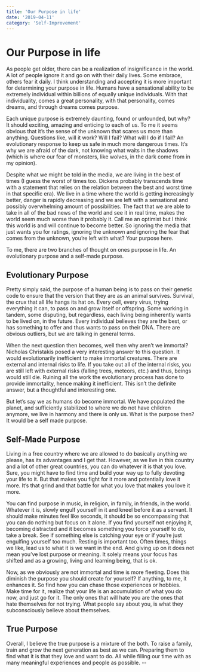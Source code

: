 ```yaml
---
title: 'Our Purpose in life'
date: '2019-04-11'
category: 'Self-Improvement'
---
```


# Our Purpose in life

As people get older, there can be a realization of insignificance in the world. A lot of people ignore it and go on with their daily lives. Some embrace, others fear it daily. I think understanding and accepting it is more important for determining your purpose in life. Humans have a sensational ability to be extremely individual within billions of equally unique individuals. With that individuality, comes a great personality, with that personality, comes dreams, and through dreams comes purpose. 

Each unique purpose is extremely daunting, found or unfounded, but why? It should exciting, amazing and enticing to each of us. To me it seems obvious that it’s the sense of the unknown that scares us more than anything. Questions like, will it work? Will I fail? What will I do if I fail? An evolutionary response to keep us safe in much more dangerous times. It’s why we are afraid of the dark, not knowing what waits in the shadows (which is where our fear of monsters, like wolves, in the dark come from in my opinion).

Despite what we might be told in the media, we are living in the best of times (I guess the worst of times too. Dickens probably transcends time with a statement that relies on the relation between the best and worst time in that specific era). We live in a time where the world is getting increasingly better, danger is rapidly decreasing and we are left with a sensational and possibly overwhelming amount of possibilities. The fact that we are able to take in all of the bad news of the world and see it in real time, makes the world seem much worse than it probably it. Call me an optimist but I think this world is and will continue to become better. So ignoring the media that just wants you for ratings, ignoring the unknown and ignoring the fear that comes from the unknown, you’re left with what? Your purpose here.

To me, there are two branches of thought on ones purpose in life. An evolutionary purpose and a self-made purpose. 

## Evolutionary Purpose

Pretty simply said, the purpose of a human being is to pass on their genetic code to ensure that the version that they are as an animal survives. Survival, the crux that all life hangs its hat on. Every cell, every virus, trying everything it can, to pass on and grow itself or offspring. Some working in tandem, some disputing, but regardless, each living being inherently wants to be lived on, in the future. Every individual believes they are the best, or has something to offer and thus wants to pass on their DNA. There are obvious outliers, but we are talking in general terms. 

When the next question then becomes, well then why aren’t we immortal? Nicholas Christakis posed a very interesting answer to this question. It would evolutionarily inefficient to make immortal creatures. There are external and internal risks to life. If you take out all of the internal risks, you are still left with external risks (falling trees, meteors, etc.) and thus, beings would still die. Ruining all the work the evolutionary process has done to provide immortality, hence making it inefficient. This isn’t the definite answer, but a thoughtful and interesting one. 

But let’s say we as humans do become immortal. We have populated the planet, and sufficiently stabilized to where we do not have children anymore, we live in harmony and there is only us. What is the purpose then? It would be a self made purpose. 

## Self-Made Purpose

Living in a free country where we are allowed to do basically anything we please, has its advantages and I get that. However, as we live in this country and a lot of other great countries, you can do whatever it is that you love. Sure, you might have to find time and build your way up to fully devoting your life to it. But that makes you fight for it more and potentially love it more. It’s that grind and that battle for what you love that makes you love it more. 

You can find purpose in music, in religion, in family, in friends, in the world. Whatever it is, slowly engulf yourself in it and kneel before it as a servant. It should make minutes feel like seconds, it should be so encompassing that you can do nothing but focus on it alone. If you find yourself not enjoying it, becoming distracted and it becomes something you force yourself to do, take a break. See if something else is catching your eye or if you’re just engulfing yourself too much. Resting is important too. Often times, things we like, lead us to what it is we want in the end. And giving up on it does not mean you’ve lost purpose or meaning. It solely means your focus has shifted and as a growing, living and learning being, that is ok.

Now, as we obviously are not immortal and time is more fleeting. Does this diminish the purpose you should create for yourself? If anything, to me, it enhances it. So find how you can chase those experiences or hobbies. Make time for it, realize that your life is an accumulation of what you do now, and just go for it. The only ones that will hate you are the ones that hate themselves for not trying. What people say about you, is what they subconsciously believe about themselves.

## True Purpose

Overall, I believe the true purpose is a mixture of the both. To raise a family, train and grow the next generation as best as we can. Preparing them to find what it is that they love and want to do. All while filling our time with as many meaningful experiences and people as possible. -- 